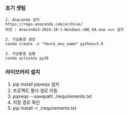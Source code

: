 ### 초기 셋팅

```
1. Anaconda 설치
https://repo.anaconda.com/archive/
버전 : Anaconda3-2024.10-1-Windows-x86_64.exe ==> 설치

2. 가상환경 생성
conda create -n "Youre_env_name" python=3.9

3. 가상환경 실행
conda activate py39
```

### 라이브러리 설치
1. pip install pipreqs 설치
2. 프로젝트 폴더 경로 이동
3. pipreqs --savepath ./requirements.txt
4. 저장 경로 확인
5. pip install -r ./requirements.txt
